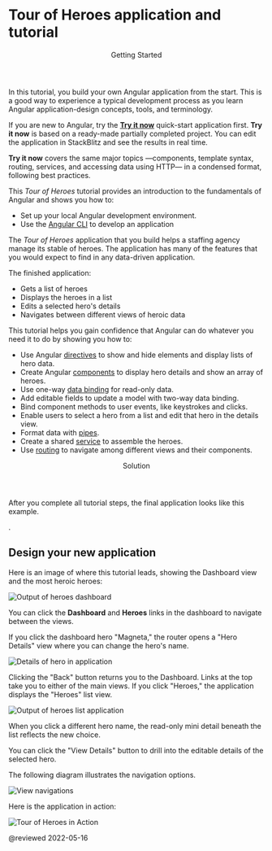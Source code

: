 # Tour of Heroes application and tutorial

<div class="callout is-helpful">

<header>Getting Started</header>

In this tutorial, you build your own Angular application from the start.
This is a good way to experience a typical development process as you learn Angular application-design concepts, tools, and terminology.

If you are new to Angular, try the [**Try it now**](start) quick-start application first.
**Try it now** is based on a ready-made  partially completed project.
You can edit the application in StackBlitz and see the results in real time.

**Try it now** covers the same major topics &mdash;components, template syntax, routing, services, and accessing data using HTTP&mdash; in a condensed format, following best practices.

</div>

This *Tour of Heroes* tutorial provides an introduction to the fundamentals of Angular and shows you how to:

* Set up your local Angular development environment.
* Use the [Angular CLI](cli "CLI command reference") to develop an application

The *Tour of Heroes* application that you build helps a staffing agency manage its stable of heroes.
The application has many of the features that you would expect to find in any data-driven application.

The finished application:

* Gets a list of heroes
* Displays the heroes in a list
* Edits a selected hero's details
* Navigates between different views of heroic data


This tutorial helps you gain confidence that Angular can do whatever you need it to do by showing you how to:

*   Use Angular [directives](guide/glossary#directive "Directives definition") to show and hide elements and display lists of hero data.
*   Create Angular [components](guide/glossary#component "Components definition") to display hero details and show an array of heroes.
*   Use one-way [data binding](guide/glossary#data-binding "Data binding definition") for read-only data.
*   Add editable fields to update a model with two-way data binding.
*   Bind component methods to user events, like keystrokes and clicks.
*   Enable users to select a hero from a list and edit that hero in the details view.
*   Format data with [pipes](guide/glossary#pipe "Pipe definition").
*   Create a shared [service](guide/glossary#service "Service definition") to assemble the heroes.
*   Use [routing](guide/glossary#router "Router definition") to navigate among different views and their components.

<div class="callout is-helpful">

<header>Solution</header>

After you complete all tutorial steps, the final application looks like this example.

<live-example name="toh-pt6"></live-example>.

</div>

## Design your new application

Here is an image of where this tutorial leads, showing the Dashboard view and the most heroic heroes:

<div class="lightbox">

<img alt="Output of heroes dashboard" src="generated/images/guide/toh/heroes-dashboard-1.png">

</div>

You can click the **Dashboard** and **Heroes** links in the dashboard to navigate between the views.

If you click the dashboard hero "Magneta," the router opens a "Hero Details" view where you can change the hero's name.

<div class="lightbox">

<img alt="Details of hero in application" src="generated/images/guide/toh/hero-details-1.png">

</div>

Clicking the "Back" button returns you to the Dashboard.
Links at the top take you to either of the main views.
If you click "Heroes," the application displays the "Heroes" list view.

<div class="lightbox">

<img alt="Output of heroes list application" src="generated/images/guide/toh/heroes-list-2.png">

</div>

When you click a different hero name, the read-only mini detail beneath the list reflects the new choice.

You can click the "View Details" button to drill into the editable details of the selected hero.

The following diagram illustrates the navigation options.

<div class="lightbox">

<img alt="View navigations" src="generated/images/guide/toh/nav-diagram.png">

</div>

Here is the application in action:

<div class="lightbox">

<img alt="Tour of Heroes in Action" src="generated/images/guide/toh/toh-anim.gif">

</div>

@reviewed 2022-05-16
